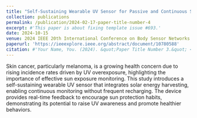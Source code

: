 ```yaml
---
title: "Self-Sustaining Wearable UV Sensor for Passive and Continuous Sun Protection"
collection: publications
permalink: /publication/2024-02-17-paper-title-number-4
excerpt: #'This paper is about fixing template issue #693.'
date: 2024-10-15
venue: 2024 IEEE 20th International Conference on Body Sensor Networks (BSN)
paperurl: 'https://ieeexplore.ieee.org/abstract/document/10780588'
citation: #'Your Name, You. (2024). &quot;Paper Title Number 3.&quot; <i>GitHub Journal of Bugs</i>. 1(3).'
---
```


Skin cancer, particularly melanoma, is a growing health concern due to rising incidence rates driven by UV overexposure, highlighting the importance of effective sun exposure monitoring. This study introduces a self-sustaining wearable UV sensor that integrates solar energy harvesting, enabling continuous monitoring without frequent recharging. The device provides real-time feedback to encourage sun protection habits, demonstrating its potential to raise UV awareness and promote healthier behaviors.
